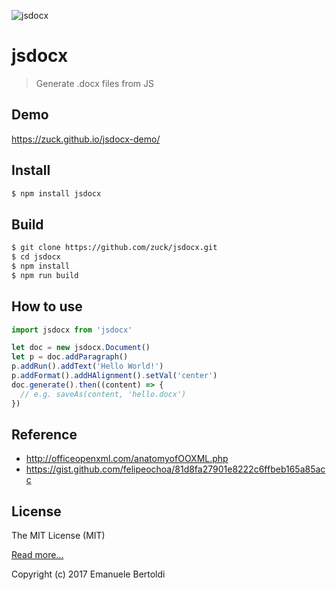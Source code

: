 ![jsdocx](https://cdn.rawgit.com/zuck/jsdocx/b70fc554/jsdocx.svg)

# jsdocx

> Generate .docx files from JS

## Demo

https://zuck.github.io/jsdocx-demo/

## Install

```bash
$ npm install jsdocx
```

## Build

```bash
$ git clone https://github.com/zuck/jsdocx.git
$ cd jsdocx
$ npm install
$ npm run build
```

## How to use

```js
import jsdocx from 'jsdocx'

let doc = new jsdocx.Document()
let p = doc.addParagraph()
p.addRun().addText('Hello World!')
p.addFormat().addHAlignment().setVal('center')
doc.generate().then((content) => {
  // e.g. saveAs(content, 'hello.docx')
})
```

## Reference

- http://officeopenxml.com/anatomyofOOXML.php
- https://gist.github.com/felipeochoa/81d8fa27901e8222c6ffbeb165a85acc

## License

The MIT License (MIT)

[Read more...](./LICENSE)

Copyright (c) 2017 Emanuele Bertoldi
